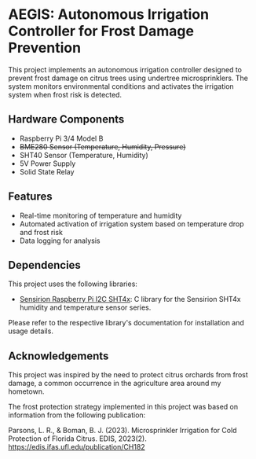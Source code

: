 # AEGIS: Autonomous Irrigation Controller for Frost Damage Prevention

This project implements an autonomous irrigation controller designed to prevent frost damage on citrus trees using undertree microsprinklers. 
The system monitors environmental conditions and activates the irrigation system when frost risk is detected.

## Hardware Components

- Raspberry Pi 3/4 Model B
- ~~BME280 Sensor (Temperature, Humidity, Pressure)~~
- SHT40 Sensor (Temperature, Humidity)
- 5V Power Supply
- Solid State Relay

## Features

- Real-time monitoring of temperature and humidity
- Automated activation of irrigation system based on temperature drop and frost risk
- Data logging for analysis 

## Dependencies

This project uses the following libraries:

- [Sensirion Raspberry Pi I2C SHT4x](https://github.com/Sensirion/raspberry-pi-i2c-sht4x): C library for the Sensirion SHT4x humidity and temperature sensor series.

Please refer to the respective library's documentation for installation and usage details.

## Acknowledgements

This project was inspired by the need to protect citrus orchards from frost damage, a common occurrence in the agriculture area around my hometown.

The frost protection strategy implemented in this project was based on information from the following publication:

Parsons, L. R., & Boman, B. J. (2023). Microsprinkler Irrigation for Cold Protection of Florida Citrus. EDIS, 2023(2). 
https://edis.ifas.ufl.edu/publication/CH182
